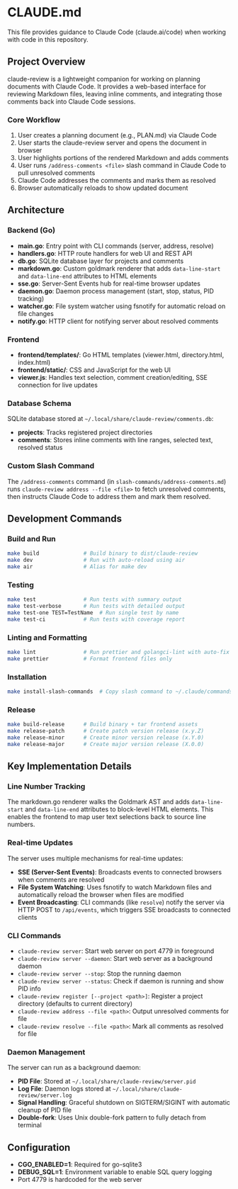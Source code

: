 # CLAUDE.md

This file provides guidance to Claude Code (claude.ai/code) when working with code in this repository.

## Project Overview

claude-review is a lightweight companion for working on planning documents with Claude Code. It provides a web-based interface for reviewing Markdown files, leaving inline comments, and integrating those comments back into Claude Code sessions.

### Core Workflow
1. User creates a planning document (e.g., PLAN.md) via Claude Code
2. User starts the claude-review server and opens the document in browser
3. User highlights portions of the rendered Markdown and adds comments
4. User runs `/address-comments <file>` slash command in Claude Code to pull unresolved comments
5. Claude Code addresses the comments and marks them as resolved
6. Browser automatically reloads to show updated document

## Architecture

### Backend (Go)
- **main.go**: Entry point with CLI commands (server, address, resolve)
- **handlers.go**: HTTP route handlers for web UI and REST API
- **db.go**: SQLite database layer for projects and comments
- **markdown.go**: Custom goldmark renderer that adds `data-line-start` and `data-line-end` attributes to HTML elements
- **sse.go**: Server-Sent Events hub for real-time browser updates
- **daemon.go**: Daemon process management (start, stop, status, PID tracking)
- **watcher.go**: File system watcher using fsnotify for automatic reload on file changes
- **notify.go**: HTTP client for notifying server about resolved comments

### Frontend
- **frontend/templates/**: Go HTML templates (viewer.html, directory.html, index.html)
- **frontend/static/**: CSS and JavaScript for the web UI
- **viewer.js**: Handles text selection, comment creation/editing, SSE connection for live updates

### Database Schema
SQLite database stored at `~/.local/share/claude-review/comments.db`:
- **projects**: Tracks registered project directories
- **comments**: Stores inline comments with line ranges, selected text, resolved status

### Custom Slash Command
The `/address-comments` command (in `slash-commands/address-comments.md`) runs `claude-review address --file <file>` to fetch unresolved comments, then instructs Claude Code to address them and mark them resolved.

## Development Commands

### Build and Run
```bash
make build              # Build binary to dist/claude-review
make dev                # Run with auto-reload using air
make air                # Alias for make dev
```

### Testing
```bash
make test               # Run tests with summary output
make test-verbose       # Run tests with detailed output
make test-one TEST=TestName  # Run single test by name
make test-ci            # Run tests with coverage report
```

### Linting and Formatting
```bash
make lint               # Run prettier and golangci-lint with auto-fix
make prettier           # Format frontend files only
```

### Installation
```bash
make install-slash-commands  # Copy slash command to ~/.claude/commands/
```

### Release
```bash
make build-release      # Build binary + tar frontend assets
make release-patch      # Create patch version release (x.y.Z)
make release-minor      # Create minor version release (x.Y.0)
make release-major      # Create major version release (X.0.0)
```

## Key Implementation Details

### Line Number Tracking
The markdown.go renderer walks the Goldmark AST and adds `data-line-start` and `data-line-end` attributes to block-level HTML elements. This enables the frontend to map user text selections back to source line numbers.

### Real-time Updates
The server uses multiple mechanisms for real-time updates:
- **SSE (Server-Sent Events)**: Broadcasts events to connected browsers when comments are resolved
- **File System Watching**: Uses fsnotify to watch Markdown files and automatically reload the browser when files are modified
- **Event Broadcasting**: CLI commands (like `resolve`) notify the server via HTTP POST to `/api/events`, which triggers SSE broadcasts to connected clients

### CLI Commands
- `claude-review server`: Start web server on port 4779 in foreground
- `claude-review server --daemon`: Start web server as a background daemon
- `claude-review server --stop`: Stop the running daemon
- `claude-review server --status`: Check if daemon is running and show PID info
- `claude-review register [--project <path>]`: Register a project directory (defaults to current directory)
- `claude-review address --file <path>`: Output unresolved comments for file
- `claude-review resolve --file <path>`: Mark all comments as resolved for file

### Daemon Management
The server can run as a background daemon:
- **PID File**: Stored at `~/.local/share/claude-review/server.pid`
- **Log File**: Daemon logs stored at `~/.local/share/claude-review/server.log`
- **Signal Handling**: Graceful shutdown on SIGTERM/SIGINT with automatic cleanup of PID file
- **Double-fork**: Uses Unix double-fork pattern to fully detach from terminal

## Configuration

- **CGO_ENABLED=1**: Required for go-sqlite3
- **DEBUG_SQL=1**: Environment variable to enable SQL query logging
- Port 4779 is hardcoded for the web server

